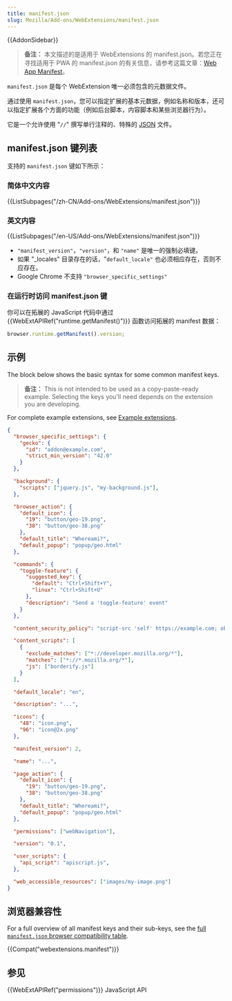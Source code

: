 ```yaml
---
title: manifest.json
slug: Mozilla/Add-ons/WebExtensions/manifest.json
---
```

{{AddonSidebar}}

> **备注：** 本文描述的是适用于 WebExtensions 的 manifest.json。若您正在寻找适用于 PWA 的 manifest.json 的有关信息，请参考这篇文章：[Web App Manifest](/zh-CN/docs/Web/Manifest)。

`manifest.json` 是每个 WebExtension 唯一必须包含的元数据文件。

通过使用 `manifest.json`，您可以指定扩展的基本元数据，例如名称和版本，还可以指定扩展各个方面的功能（例如后台脚本，内容脚本和某些浏览器行为）。

它是一个允许使用 "`//`" 撰写单行注释的、特殊的 [JSON](/zh-CN/docs/Glossary/JSON) 文件。

## manifest.json 键列表

支持的 `manifest.json` 键如下所示：

### 简体中文内容

{{ListSubpages("/zh-CN/Add-ons/WebExtensions/manifest.json")}}

### 英文内容

{{ListSubpages("/en-US/Add-ons/WebExtensions/manifest.json")}}

- `"manifest_version"`，`"version"`，和 `"name"` 是唯一的强制必填键。
- 如果 "\_locales" 目录存在的话，"`default_locale"` 也必须相应存在，否则不应存在。
- Google Chrome 不支持 `"browser_specific_settings"`

### 在运行时访问 manifest.json 键

你可以在拓展的 JavaScript 代码中通过 {{WebExtAPIRef("runtime.getManifest()")}} 函数访问拓展的 manifest 数据：

```js
browser.runtime.getManifest().version;
```

## 示例

The block below shows the basic syntax for some common manifest keys.

> **备注：** This is not intended to be used as a copy-paste-ready example. Selecting the keys you'll need depends on the extension you are developing.

For complete example extensions, see [Example extensions](/zh-CN/docs/Mozilla/Add-ons/WebExtensions/Examples).

```json
{
  "browser_specific_settings": {
    "gecko": {
      "id": "addon@example.com",
      "strict_min_version": "42.0"
    }
  },

  "background": {
    "scripts": ["jquery.js", "my-background.js"],
  },

  "browser_action": {
    "default_icon": {
      "19": "button/geo-19.png",
      "38": "button/geo-38.png"
    },
    "default_title": "Whereami?",
    "default_popup": "popup/geo.html"
  },

  "commands": {
    "toggle-feature": {
      "suggested_key": {
        "default": "Ctrl+Shift+Y",
        "linux": "Ctrl+Shift+U"
      },
      "description": "Send a 'toggle-feature' event"
    }
  },

  "content_security_policy": "script-src 'self' https://example.com; object-src 'self'",

  "content_scripts": [
    {
      "exclude_matches": ["*://developer.mozilla.org/*"],
      "matches": ["*://*.mozilla.org/*"],
      "js": ["borderify.js"]
    }
  ],

  "default_locale": "en",

  "description": "...",

  "icons": {
    "48": "icon.png",
    "96": "icon@2x.png"
  },

  "manifest_version": 2,

  "name": "...",

  "page_action": {
    "default_icon": {
      "19": "button/geo-19.png",
      "38": "button/geo-38.png"
    },
    "default_title": "Whereami?",
    "default_popup": "popup/geo.html"
  },

  "permissions": ["webNavigation"],

  "version": "0.1",

  "user_scripts": {
    "api_script": "apiscript.js",
  },

  "web_accessible_resources": ["images/my-image.png"]
}
```

## 浏览器兼容性

For a full overview of all manifest keys and their sub-keys, see the [full `manifest.json` browser compatibility table](/zh-CN/docs/Mozilla/Add-ons/WebExtensions/Browser_compatibility_for_manifest.json).

{{Compat("webextensions.manifest")}}

## 参见

{{WebExtAPIRef("permissions")}} JavaScript API
